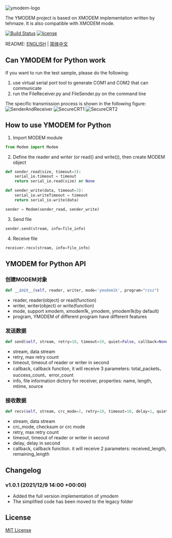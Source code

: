![ymodem-logo](https://raw.githubusercontent.com/alexwoo1900/ymodem/master/docs/assets/ymodem-logo.png)

The YMODEM project is based on XMODEM implementation written by tehmaze. It is also compatible with XMODEM mode.

[![Build Status](https://www.travis-ci.org/alexwoo1900/ymodem.svg?branch=master)](https://www.travis-ci.org/alexwoo1900/ymodem)
[![license](https://img.shields.io/github/license/mashape/apistatus.svg)](https://opensource.org/licenses/MIT)


README: [ENGLISH](https://github.com/alexwoo1900/ymodem/blob/master/README.md) | [简体中文](https://github.com/alexwoo1900/ymodem/blob/master/README_CN.md)


## Can YMODEM for Python work
If you want to run the test sample, please do the following:
1. use virtual serial port tool to generate COM1 and COM2 that can communicate
2. run the FileReceiver.py and FileSender.py on the command line

The specific transmission process is shown in the following figure:
![SenderAndReceiver](https://raw.githubusercontent.com/alexwoo1900/ymodem/master/docs/assets/sr.png)
![SecureCRT1](https://raw.githubusercontent.com/alexwoo1900/ymodem/master/docs/assets/ymodem_sender.gif)
![SecureCRT2](https://raw.githubusercontent.com/alexwoo1900/ymodem/master/docs/assets/ymodem_receiver.gif)

## How to use YMODEM for Python
1. Import MODEM module
```python
from Modem import Modem
```

2. Define the reader and writer (or read() and write()), then create MODEM object
```python
def sender_read(size, timeout=3):
    serial_io.timeout = timeout
    return serial_io.read(size) or None

def sender_write(data, timeout=3):
    serial_io.writeTimeout = timeout
    return serial_io.write(data)

sender = Modem(sender_read, sender_write)
```

3. Send file
```python
sender.send(stream, info=file_info)
```

4. Receive file
```python
receiver.recv(stream, info=file_info)
```

## YMODEM for Python API

### 创建MODEM对象
```python
def __init__(self, reader, writer, mode='ymodem1k', program="rzsz")
```
- reader, reader(object) or read(function)
- writer, writer(object) or write(function)
- mode, support xmodem, xmodem1k, ymodem, ymodem1k(by default)
- program, YMODEM of different program have different features

### 发送数据
```python
def send(self, stream, retry=10, timeout=10, quiet=False, callback=None, info=None):
```
- stream, data stream
- retry, max retry count
- timeout, timeout of reader or writer in second
- callback, callback function, it will receive 3 parameters: total_packets、success_count、error_count
- info, file information dictory for receiver, properties: name, length, mtime, source

### 接收数据
```python
def recv(self, stream, crc_mode=1, retry=10, timeout=10, delay=1, quiet=0, callback=None, info=None)
```
- stream, data stream
- crc_mode, checksum or crc mode
- retry, max retry count
- timeout, timeout of reader or writer in second
- delay, delay in second
- callback, callback function. it will receive 2 parameters: received_length, remaining_length

## Changelog
### v1.0.1 (2021/12/9 14:00 +00:00)
- Added the full version implementation of ymodem
- The simplified code has been moved to the legacy folder

## License 
[MIT License](https://opensource.org/licenses/MIT)